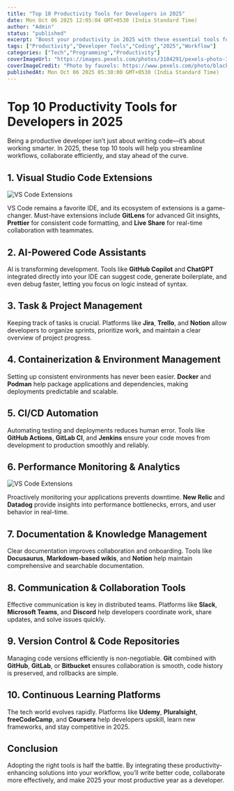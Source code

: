 ```yaml
---
title: "Top 10 Productivity Tools for Developers in 2025"
date: Mon Oct 06 2025 12:05:04 GMT+0530 (India Standard Time)
author: "Admin"
status: "published"
excerpt: "Boost your productivity in 2025 with these essential tools for developers."
tags: ["Productivity","Developer Tools","Coding","2025","Workflow"]
categories: ["Tech","Programming","Productivity"]
coverImageUrl: "https://images.pexels.com/photos/3184291/pexels-photo-3184291.jpeg"
coverImageCredit: "Photo by fauxels: https://www.pexels.com/photo/black-laptop-computer-3184291/"
publishedAt: Mon Oct 06 2025 05:30:00 GMT+0530 (India Standard Time)
---
```


# Top 10 Productivity Tools for Developers in 2025

Being a productive developer isn’t just about writing code—it’s about working smarter. In 2025, these top 10 tools will help you streamline workflows, collaborate efficiently, and stay ahead of the curve.


## 1. Visual Studio Code Extensions

![VS Code Extensions](https://images.pexels.com/photos/546819/pexels-photo-546819.jpeg "Credit: ThisisEngineering on Pexels")

VS Code remains a favorite IDE, and its ecosystem of extensions is a game-changer. Must-have extensions include **GitLens** for advanced Git insights, **Prettier** for consistent code formatting, and **Live Share** for real-time collaboration with teammates.



## 2. AI-Powered Code Assistants


AI is transforming development. Tools like **GitHub Copilot** and **ChatGPT** integrated directly into your IDE can suggest code, generate boilerplate, and even debug faster, letting you focus on logic instead of syntax.



## 3. Task & Project Management

Keeping track of tasks is crucial. Platforms like **Jira**, **Trello**, and **Notion** allow developers to organize sprints, prioritize work, and maintain a clear overview of project progress.



## 4. Containerization & Environment Management

Setting up consistent environments has never been easier. **Docker** and **Podman** help package applications and dependencies, making deployments predictable and scalable.



## 5. CI/CD Automation

Automating testing and deployments reduces human error. Tools like **GitHub Actions**, **GitLab CI**, and **Jenkins** ensure your code moves from development to production smoothly and reliably.


## 6. Performance Monitoring & Analytics
![VS Code Extensions](https://images.pexels.com/photos/590045/pexels-photo-590045.jpeg "Photo by Lukas: https://www.pexels.com/photo/graph-and-line-chart-printed-paper-590045/")


Proactively monitoring your applications prevents downtime. **New Relic** and **Datadog** provide insights into performance bottlenecks, errors, and user behavior in real-time.


## 7. Documentation & Knowledge Management


Clear documentation improves collaboration and onboarding. Tools like **Docusaurus**, **Markdown-based wikis**, and **Notion** help maintain comprehensive and searchable documentation.


## 8. Communication & Collaboration Tools


Effective communication is key in distributed teams. Platforms like **Slack**, **Microsoft Teams**, and **Discord** help developers coordinate work, share updates, and solve issues quickly.


## 9. Version Control & Code Repositories

Managing code versions efficiently is non-negotiable. **Git** combined with **GitHub**, **GitLab**, or **Bitbucket** ensures collaboration is smooth, code history is preserved, and rollbacks are simple.


## 10. Continuous Learning Platforms


The tech world evolves rapidly. Platforms like **Udemy**, **Pluralsight**, **freeCodeCamp**, and **Coursera** help developers upskill, learn new frameworks, and stay competitive in 2025.


## Conclusion

Adopting the right tools is half the battle. By integrating these productivity-enhancing solutions into your workflow, you’ll write better code, collaborate more effectively, and make 2025 your most productive year as a developer.
